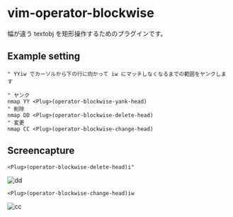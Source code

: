 # vim-operator-blockwise

幅が違う textobj を矩形操作するためのプラグインです。


## Example setting

```vim
" YYiw でカーソルから下の行に向かって iw にマッチしなくなるまでの範囲をヤンクします

" ヤンク
nmap YY <Plug>(operator-blockwise-yank-head)
" 削除
nmap DD <Plug>(operator-blockwise-delete-head)
" 変更
nmap CC <Plug>(operator-blockwise-change-head)
```

## Screencapture

`<Plug>(operator-blockwise-delete-head)i"`

![dd](https://cloud.githubusercontent.com/assets/214488/3074723/8f568f68-e34f-11e3-84b5-340558aaa021.gif)

`<Plug>(operator-blockwise-change-head)iw`

![cc](https://cloud.githubusercontent.com/assets/214488/3074722/7c37cbcc-e34f-11e3-96a4-dc01f5ec660d.gif)





